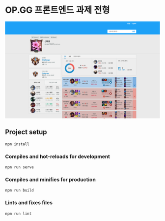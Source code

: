 # OP.GG 프론트엔드 과제 전형

![screencapture](./screencapture.png)


## Project setup
```
npm install
```

### Compiles and hot-reloads for development
```
npm run serve
```

### Compiles and minifies for production
```
npm run build
```

### Lints and fixes files
```
npm run lint
```